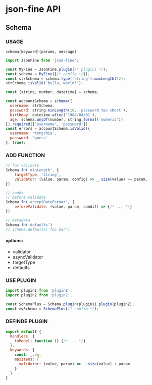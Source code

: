 json-fine API
===

Schema
---

### USAGE

`schema[keyword](params, message)`

```js
import JsonFine from 'json-fine';

const MyFine = JsonFine.plugin(/* plugins */);
const schema = MyFine({/* config */});
const strSchema = schema.type('string').maxLength(52);
strSchema.isValid('hello, world!');

const {string, number, datetime} = schema;

const accountSchema = schema({
  username: strSchema,
  password: string.minLength(10, 'password too short'),
  birthday: datetime.after('1984/04/01'),
  age: schema.anyOf(number, string.format('numeric'))
}).required(['username', 'password'])
const errors = accountSchema.isValid({
  username: 'tongchia',
  password: 'guess'
}, true);
```

### ADD FUNCTION
```js
// for validate
Schema.fn('minLength', {
    targetType: 'string',
    validator: (value, param, config) => _.size(value) >= param,
})

// hooks
// before validate
Schema.fn('acceptDateFormat', {
    beforeValidate: (value, param, condif) => {/* ... */}
})

// metadata
Schema.fn('defaults')
// schema.defaults('foo bar')
```
#### options:
- validator
- asyncValidator
- targetType
- defaults

### USE PLUGIN
```js
import plugin1 from 'plugin1';
import plugin2 from 'plugin2';

const SchemaPlus = Schema.plugin(plugin1).plugin(plugin2);
const mySchema = SchemaPlus(/* config */);
```

### DEFINDE PLUGIN
```js
export default {
  handlers: {
    toModel: function () {/* ... */}
  },
  keywords: {
    const: _.eq,
    maxItems: {
      validator: (value, param) => _.size(value) < param
    }
  }
}
```
